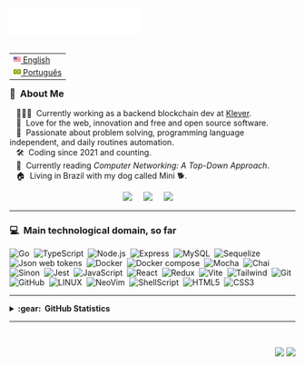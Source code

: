 <img src="images/svg/header_en.svg"></img>

<table align="right">
 <tr><td><a href="README.md"><img src="images/us-flag.png" height="13"> English</a></td></tr>
 <tr><td><a href="README_pt.md"><img src="images/br-flag.png" height="13"> Português</a></td></tr>
</table>

### 👾 &nbsp;About Me

&nbsp;&nbsp;&nbsp;👨🏻‍💻 &nbsp;Currently working as a backend blockchain dev at [Klever](https://klever.io/).\
&nbsp;&nbsp;&nbsp;🌱 &nbsp;Love for the web, innovation and free and open source software.\
&nbsp;&nbsp;&nbsp;💓 &nbsp;Passionate about problem solving, programming language independent, and daily routines automation.\
&nbsp;&nbsp;&nbsp;🛠️ &nbsp;Coding since 2021 and counting.\
&nbsp;&nbsp;&nbsp;📖 &nbsp;Currently reading *Computer Networking: A Top-Down Approach*.\
&nbsp;&nbsp;&nbsp;🏠 &nbsp;Living in Brazil with my dog called Mini 🐕.

<p align="center">
  <a href="mailto:emersonfb99@gmail.com?subject=Olá%20Emerson%20Barros"><img src="https://img.shields.io/badge/gmail-%23D14836.svg?&style=for-the-badge&logo=gmail&logoColor=white" /></a>&nbsp;&nbsp;&nbsp;&nbsp;
  <a href="https://www.linkedin.com/in/emersonfbarros/"><img src="https://img.shields.io/badge/linkedin-%230077B5.svg?&style=for-the-badge&logo=linkedin&logoColor=white" /></a>&nbsp;&nbsp;&nbsp;&nbsp;
  <a href="https://github.com/emersonfbarros"><img src="https://img.shields.io/github/followers/emersonfbarros?label=follow&style=for-the-badge&logo=github&logoColor=white" /></a>&nbsp;&nbsp;&nbsp;&nbsp;
</p>

<hr/>

<!-- <details> -->
<!--   <summary><b>:computer: &nbsp;Main technological domain, so far</b></summary> -->
<!--   <br/> -->

### :computer: &nbsp;Main technological domain, so far

![Go](https://img.shields.io/badge/go-%2300ADD8.svg?style=for-the-badge&logo=go&logoColor=white)&nbsp;
![TypeScript](https://img.shields.io/badge/TypeScript-3178C6.svg?&style=for-the-badge&logo=typescript&logoColor=white)&nbsp;
![Node.js](https://img.shields.io/badge/Node.js-339933.svg?&style=for-the-badge&logo=node.js&logoColor=white)&nbsp;
![Express](https://img.shields.io/badge/Express-000000.svg?&style=style=for-the-badge&logo=express&logoColor=white)&nbsp;
![MySQL](https://img.shields.io/badge/MySQL-4479A1.svg?&style=for-the-badge&logo=mysql&logoColor=white)&nbsp;
![Sequelize](https://img.shields.io/badge/Sequelize-52B0E7.svg?&style=for-the-badge&logo=sequelize&logoColor=white)&nbsp;
![Json web tokens](https://img.shields.io/badge/JSON%20Web%20Tokens-000000.svg?&style=for-the-badge&logo=jsonwebtokens&logoColor=white)&nbsp;
![Docker](https://img.shields.io/badge/Docker-2496ED.svg?&style=for-the-badge&logo=docker&logoColor=white)&nbsp;
![Docker compose](https://img.shields.io/badge/Docker%20Compose-2496ED.svg?&style=for-the-badge&logo=docker&logoColor=white)&nbsp;
![Mocha](https://img.shields.io/badge/Mocha-8D6748.svg?&style=for-the-badge&logo=mocha&logoColor=white)&nbsp;
![Chai](https://img.shields.io/badge/Chai-A30701.svg?&style=for-the-badge&logo=chai&logoColor=white)&nbsp;
![Sinon](https://img.shields.io/badge/Sinon-995F44.svg?&style=for-the-badge&logo=sinon&logoColor=white)&nbsp;
![Jest](https://img.shields.io/badge/Jest-C21325.svg?&style=for-the-badge&logo=jest&logoColor=white)&nbsp;
![JavaScript](https://img.shields.io/badge/JAVASCRIPT-323330.svg?&style=for-the-badge&logo=javascript&logoColor=%23F7DF1E)&nbsp;
![React](https://img.shields.io/badge/React-61DAFB.svg?&style=for-the-badge&logo=react&logoColor=white)&nbsp;
![Redux](https://img.shields.io/badge/Redux-764ABC.svg?&style=for-the-badge&logo=redux&logoColor=white)&nbsp;
![Vite](https://img.shields.io/badge/Vite-646CFF.svg?&style=for-the-badge&logo=vite&logoColor=white)&nbsp;
![Tailwind](https://img.shields.io/badge/Tailwind-38B2AC.svg?&style=for-the-badge&logo=tailwind-css&logoColor=white)&nbsp;
![Git](https://img.shields.io/badge/GIT-%23F05033.svg?&style=for-the-badge&logo=git&logoColor=white)&nbsp;
![GitHub](https://img.shields.io/badge/GITHUB-%23121011.svg?&style=for-the-badge&logo=github&logoColor=white)&nbsp;
![LINUX](https://img.shields.io/badge/LINUX-FCC624?style=for-the-badge&logo=linux&logoColor=black)&nbsp;
![NeoVim](https://img.shields.io/badge/NeoVim-57A143.svg?&style=for-the-badge&logo=neovim&logoColor=white)&nbsp;
![ShellScript](https://img.shields.io/badge/Shell%20Script-4EAA25.svg?&style=for-the-badge&logo=gnu-bash&logoColor=white)&nbsp;
![HTML5](https://img.shields.io/badge/HTML5-E34F26.svg?&style=for-the-badge&logo=html5&logoColor=white)&nbsp;
![CSS3](https://img.shields.io/badge/CSS3-%231572B6.svg?&style=for-the-badge&logo=css3&logoColor=white)&nbsp;

<hr/>
<!-- </details> -->

<!-- <details> -->
<!--   <summary><b>:brain: &nbsp;Outras conhecimentos, sempre aprendendo</b></summary> -->
<!--   <br/> -->

<!-- </details> -->

<details>
  <summary><b>:gear: &nbsp;GitHub Statistics</b></summary>
  <br/>
    <p align="center">
        <img height="137px" src="https://github-readme-streak-stats.herokuapp.com/?user=emersonfbarros&hide_border=true&theme=nightowl" />
    </p>
    <p align="center">
        <img height="137px" src="https://github-readme-stats.vercel.app/api?username=emersonfbarros&hide_title=true&hide_border=true&show_icons=true&include_all_commits=true&count_private=true&line_height=21&theme=nightowl" /> <img height="137px" src="https://github-readme-stats.vercel.app/api/top-langs/?username=emersonfbarros&hide=html&hide_title=true&hide_border=true&layout=compact&langs_count=8&theme=nightowl" />
    </p>
</details>

<hr/>
<br/>

<p align="right">
<img src="https://komarev.com/ghpvc/?username=emersonfbarros&style=plastic&label=Views"><img>
<img src="https://badges.pufler.dev/visits/emersonfbarros/emersonfbarros?color=black&logo=github" />
</p>
